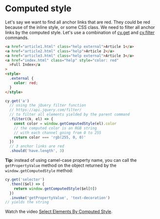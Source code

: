 # Computed style

Let's say we want to find all anchor links that are red. They could be red because of the inline style, or some CSS class. We need to filter all anchor links by the computed style. Let's use a combination of [cy.get](https://on.cypress.io/get) and [cy.filter](https://on.cypress.io/filter) commands.

<!-- fiddle Red anchors -->

```html
<a href="article1.html" class="help external">Article 1</a>
<a href="article2.html" class="help">Article 2</a>
<a href="article3.html" class="help external">Article 3</a>
<a href="index.html" class="help" style="color: red"
  >Full Index</a
>
<style>
  .external {
    color: red;
  }
</style>
```

```js
cy.get('a')
  // using the jQuery filter function
  // https://api.jquery.com/filter/
  // to filter all elements yielded by the parent command
  .filter((k, el) => {
    const color = window.getComputedStyle(el).color
    // the computed color is an RGB string
    // with each channel going from 0 to 255
    return color === 'rgb(255, 0, 0)'
  })
  // 3 anchor links are red
  .should('have.length', 3)
```

**Tip:** instead of using camel-case property name, you can call the `getPropertyValue` method on the object returned by the `window.getComputedStyle` method:

```js skip
cy.get('selector')
  .then(($el) => {
    return window.getComputedStyle($el[0])
  })
  .invoke('getPropertyValue', 'text-decoration')
// yields the string
```

<!-- fiddle-end -->

Watch the video [Select Elements By Computed Style](https://youtu.be/WUQpyB-oquE).
